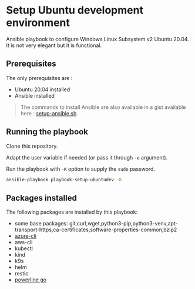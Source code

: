 # Setup Ubuntu development environment

Ansible playbook to configure Windows Linux Subsystem v2 Ubuntu 20.04. It is not very elegant but it is functional.

## Prerequisites

The only prerequisites are : 

- Ubuntu 20.04 installed
- Ansible installed

> The commands to install Ansible are also available in a gist available here : [setup-ansible.sh](https://gist.github.com/pondichys/b4b7c1e17d22ae2d6f2d1c91611707f8)

## Running the playbook

Clone this repository.

Adapt the user variable if needed (or pass it through `-e` argument).

Run the playbook with `-K` option to supply the `sudo` password.

```bash
ansible-playbook playbook-setup-ubuntudev -K
```

## Packages installed

The following packages are installed by this playbook:

- some base packages: git,curl,wget,python3-pip,python3-venv,apt-transport-https,ca-certificates,software-properties-common,bzip2
- [azure-cli](https://docs.microsoft.com/en-us/cli/azure/?view=azure-cli-latest)
- aws-cli
- kubectl
- kind
- k9s
- helm
- restic
- [powerline go](https://github.com/justjanne/powerline-go)

